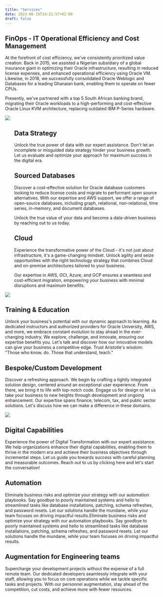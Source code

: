 ```yaml
---
title: "Services"
date: 2023-06-16T14:21:57+02:00
draft: false
---
```


<span class="servicesbg1"></span>
<section class="container sect1">
<div class="row">
        <div class="col-lg-6 col-md-12">
        <h1 class="pt-5">FinOps - IT Operational Efficiency and Cost Management</h1>
        </div>
        </div>
        </div>
<div class="row">
        <div class="col-lg-6 col-md-6 col-sm-12 col-12">
        <p class="pt-5">At the forefront of cost efficiency, we've consistently prioritized value creation. Back in 2015, we assisted a Nigerian subsidiary of a global insurance giant in optimizing their Oracle infrastructure, resulting in reduced license expenses, and enhanced operational efficiency using Oracle VM. Likewise, in 2018, we successfully consolidated Oracle Weblogic and Databases for a leading Ghanaian bank, enabling them to operate on fewer CPUs.</p> 
        </div>
        <div class="col-6"></div>
    </div>
<div class="row">
    <div class="col-lg-6 col-md-12 col-sm-12 col-12" id="sect2-block">
    <p>Presently, we've partnered with a top 5 South African banking brand, migrating their Oracle workloads to a high-performing and cost-effective Oracle Linux KVM architecture, replacing outdated IBM P-Series hardware. </p>
    </div>
    <div class="col-lg-6 col-md-12 col-sm-12 col-12"></div>
</div>
</section>
<section class="sect2  d-flex align-items-center justify-content-center">
<div class="container row">
    <div class="col-lg-5  col-md-12 col-sm-12 col-12 align-items-center justify-content-center">
        <img class="innersect-img" src="/img/servicesbg2-01.png">
    </div>
    <div class="col-lg-7 col-md-12 col-sm-12 col-12 pt-5" style="padding-left:30px;">
    <h2>Data Strategy</h2>
    <p>Unlock the true power of data with our expert assistance. Don't let an incomplete or misguided data strategy hinder your business growth. Let us evaluate and optimize your approach for maximum success in the digital era.</p>
    <div class="train-bespoke-space"></div>
    <h2>Sourced Databases</h2>
    <p>Discover a cost-effective solution for Oracle database customers looking to reduce license costs and migrate to performant open source alternatives. With our expertise and AWS support, we offer a range of open-source databases, including graph, relational, non-relational, time series, in-memory, and document databases. </p>
    <p>Unlock the true value of your data and become a data-driven business by reaching out to us today.</p>
    </div>
    </div>
</section>

<section class="cloud-sect  d-flex align-items-center justify-content-center">
<div class="container row">
<div class="col-lg-7 col-md-12 col-sm-12 col-12 pt-5" style="padding-left:30px;">
    <h2 class="redtext">Cloud</h2>
    <p>Experience the transformative power of the Cloud - it's not just about infrastructure, it's a game-changing mindset. Unlock agility and seize opportunities with the right technology strategy that combines Cloud and on-premise architectures tailored to your business. </p>
<p>Our expertise in AWS, OCI, Azure, and GCP ensures a seamless and cost-efficient migration, empowering your business with minimal disruptions and maximum benefits.</p>
    </div>
   <div class="col-lg-5  col-md-12 col-sm-12 col-12 align-items-center justify-content-center">
        <img class="innersect-img" src="/img/cloud.png">
    </div>
</div>
</section>
<section class="container-fluid arrows">
</section>
<section class="train-bespoke pt-5">
<div class="container">
<div class="col-12">
<h2 class="redtext mt-5">Training & Education</h2>
<p>Unlock your business's potential with our dynamic approach to learning. As dedicated instructors and authorized providers for Oracle University, AWS, and more, we embrace constant evolution to stay ahead in the ever-changing industry. We explore, challenge, and innovate, ensuring our expertise benefits you. Let's talk and discover how our innovative models can give your business a competitive edge. Trust Aristotle's wisdom: "Those who know, do. Those that understand, teach."</p>
<div class="train-bespoke-space"></div>
<h2 class="redtext mt-1 bespoke">Bespoke/Custom Development</h2>
<p>Discover a refreshing approach. We begin by crafting a tightly integrated solution design, centered around an exceptional user experience. From there, we bring it to life with top-notch code. Engage us for design or let us take your business to new heights through development and ongoing enhancement. Our expertise spans finance, telecom, tax, and public sector solutions. Let's discuss how we can make a difference in these domains.</p>
<div class="train-bespoke-space"></div>
<img class="logoblack mt-3" src="/img/logo.png">
<div class="train-bespoke-space"></div>
</div>
</div>
</section>
<section class="digi-auto-aug  d-flex align-items-center justify-content-center">
    <div class="container">
        <div class="col-9">
<div class="train-bespoke-space"></div>
        <h2 class="mt-5">Digital Capabilities</h2>
        <p>Experience the power of Digital Transformation with our expert assistance. We help organizations enhance their digital capabilities, enabling them to thrive in the modern era and achieve their business objectives through incremental steps. Let us guide you towards success with careful planning and measurable outcomes. Reach out to us by clicking here and let's start the conversation!</p>
        
<div class="train-bespoke-space"></div>
        <h2 class="mt-2">Automation</h2>
        <p>Eliminate business risks and optimize your strategy with our automation playbooks. Say goodbye to poorly maintained systems and hello to streamlined tasks like database installations, patching, schema refreshes, and password resets. Let our solutions handle the mundane, while your team focuses on driving impactful results.Eliminate business risks and optimize your strategy with our automation playbooks. Say goodbye to poorly maintained systems and hello to streamlined tasks like database installations, patching, schema refreshes, and password resets. Let our solutions handle the mundane, while your team focuses on driving impactful results.</p>
        
<div class="train-bespoke-space"></div>
        <h2 class="mt-2">Augmentation for Engineering teams</h2>
        <p>Supercharge your development projects without the expense of a full remote team. Our dedicated developers seamlessly integrate with your staff, allowing you to focus on core operations while we tackle specific tasks and projects. With our personnel augmentation, stay ahead of the competition, cut costs, and achieve more with fewer resources.</p>
        </div>
        <div class="col-3">
        </div>
    </div>
</section>